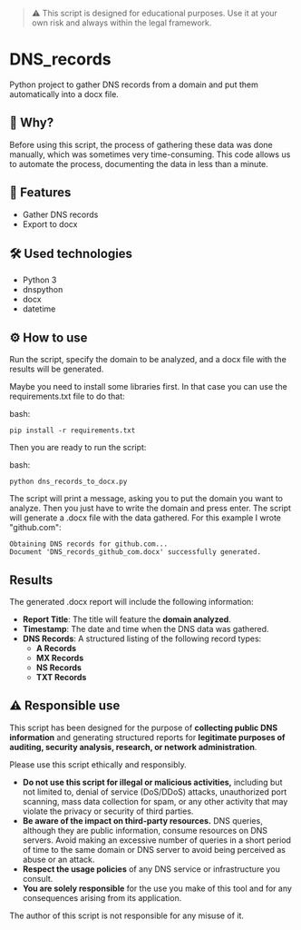 > ⚠️ This script is designed for educational purposes. Use it at your own risk and always within the legal framework.

# DNS_records
Python project to gather DNS records from a domain and put them automatically into a docx file. 

## 🧠 Why?

Before using this script, the process of gathering these data was done manually, which was sometimes very time-consuming. This code allows us to automate the process, documenting the data in less than a minute.

## 🚀 Features

- Gather DNS records
- Export to docx

## 🛠️ Used technologies

- Python 3
- dnspython
- docx
- datetime

## ⚙️ How to use

Run the script, specify the domain to be analyzed, and a docx file with the results will be generated.

Maybe you need to install some libraries first. In that case you can use the requirements.txt file to do that:

bash:
```
pip install -r requirements.txt
```

Then you are ready to run the script:

bash:
```
python dns_records_to_docx.py
```

The script will print a message, asking you to put the domain you want to analyze. Then you just have to write the domain and press enter. 
The script will generate a .docx file with the data gathered. For this example I wrote "github.com": 

```Enter the domain to analyze (e.g., example.com): github.com
Obtaining DNS records for github.com...
Document 'DNS_records_github_com.docx' successfully generated.
```

## Results
The generated .docx report will include the following information:
- **Report Title**: The title will feature the **domain analyzed**.
- **Timestamp**: The date and time when the DNS data was gathered.
- **DNS Records**: A structured listing of the following record types:
  - **A Records**
  - **MX Records**
  - **NS Records**
  - **TXT Records**

## ⚠️ Responsible use

This script has been designed for the purpose of **collecting public DNS information** and generating structured reports for **legitimate purposes of auditing, security analysis, research, or network administration**.

Please use this script ethically and responsibly.

* **Do not use this script for illegal or malicious activities,** including but not limited to, denial of service (DoS/DDoS) attacks, unauthorized port scanning, mass data collection for spam, or any other activity that may violate the privacy or security of third parties.
* **Be aware of the impact on third-party resources.** DNS queries, although they are public information, consume resources on DNS servers. Avoid making an excessive number of queries in a short period of time to the same domain or DNS server to avoid being perceived as abuse or an attack.
* **Respect the usage policies** of any DNS service or infrastructure you consult.
* **You are solely responsible** for the use you make of this tool and for any consequences arising from its application.

The author of this script is not responsible for any misuse of it.

